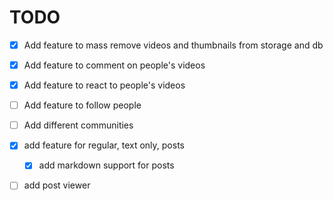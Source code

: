 # TODO

- [x] Add feature to mass remove videos and thumbnails from storage and db

- [x] Add feature to comment on people's videos

- [x] Add feature to react to people's videos

- [ ] Add feature to follow people

- [ ] Add different communities

- [x] add feature for regular, text only, posts
    - [x] add markdown support for posts

- [ ] add post viewer